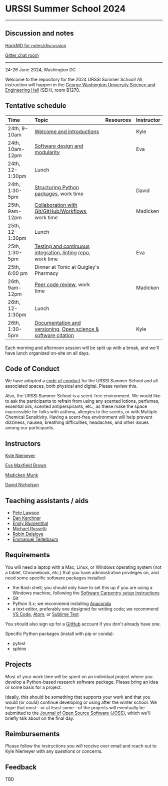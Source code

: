 # URSSI Summer School 2024
---

## Discussion and notes

[HackMD for notes/discussion](https://hackmd.io/@kyleniemeyer/rkyebVQ8A/edit)

[Gitter chat room](https://matrix.to/#/#urssi-summerschool2024:gitter.im)

--- 

24-26 June 2024, Washington DC

Welcome to the repository for the 2024 URSSI Summer School! All instruction will happen in the [George Washington University Science and Engineering Hall](https://engineering.gwu.edu/science-and-engineering-hall) (SEH), room B1270.


## Tentative schedule

| Time | Topic  | Resources  | Instructor
|:--|:--|:--|:--|
| 24th, 9-10am  | [Welcome and introductions](https://kyleniemeyer.github.io/research-software-dev-modules/intro-slides) |  | Kyle
| 24th, 10am-12pm | [Software design and modularity](https://evamaxfield.github.io/winter-school-lectures/software-design-and-modularity.slides.html#/) | | Eva
| 24th, 12-1:30pm | Lunch | |
| 24th, 1:30-5pm  | [Structuring Python packages](https://docs.google.com/presentation/d/1thjeqGGnx40pnVobCNxgsXxXA14WimmqlH2tPomOpSg/edit?usp=sharing), work time |  | David
| 25th, 9am-12pm | [Collaboration with Git/GitHub/Workflows](https://munkm.github.io/2024-winterschool/git-collaboration.slides.html), work time |  | Madicken
| 25th, 12-1:30pm | Lunch | |
| 25th, 1:30-5pm  | [Testing and continuous integration, linting](https://evamaxfield.github.io/winter-school-lectures/testing-lint-ci.slides.html#/) [repo](https://github.com/evamaxfield/winter-school-lectures), work time |  | Eva
| 25th, 6:00 pm | Dinner at Tonic at Quigley's Pharmacy | |
| 26th, 9am-12pm | [Peer code review](https://munkm.github.io/2024-winterschool/peer-review.slides.html#/), work time | | Madicken
| 26th, 12-1:30pm | Lunch | |
| 26th, 1:30-5pm | [Documentation and versioning](https://kyleniemeyer.github.io/research-software-dev-modules/module-documentation/), [Open science & software citation](https://kyleniemeyer.github.io/research-software-dev-modules/module-open-science/) |  | Kyle

Each morning and afternoon session will be split up with a break, and we'll have lunch organized on-site on all days.

## Code of Conduct

We have adopted a [code of conduct](https://github.com/si2-urssi/summerschool-June2024/blob/main/CODE_OF_CONDUCT.md) for the URSSI Summer School and all associated spaces, both physical and digital. Please review this.

Also, the URSSI Summer School is a scent-free environment. We would like to ask the participants to refrain from using any scented lotions, perfumes, essential oils, scented antiperspirants, etc., as these make the space inaccessible for folks with asthma, allergies to the scents, or with Multiple Chemical Sensitivity. Having a scent-free environment will help prevent dizziness, nausea, breathing difficulties, headaches, and other issues among our participants.

## Instructors

[Kyle Niemeyer](https://github.com/kyleniemeyer)

[Eva Maxfield Brown](https://github.com/evamaxfield)

[Madicken Munk](https://github.com/munkm)

[David Nicholson](https://nicholdav.info)

## Teaching assistants / aids

- [Pete Lawson](https://dataservices.library.jhu.edu/initiatives/pete-lawson/)
- [Dan Kerchner](https://library.gwu.edu/users/dan-kerchner)
- [Emily Blumenthal](https://library.gwu.edu/users/emily-blumenthal-phd)
- [Michael Rossetti](https://library.gwu.edu/users/michael-rossetti)
- [Robin Delaloye](https://library.gwu.edu/users/robin-delaloye)
- [Emmanuel Teitelbaum](https://elliott.gwu.edu/emmanuel-teitelbaum)

## Requirements

You will need a laptop with a Mac, Linux, or Windows operating system (not a tablet, Chromebook, etc.) that you have administrative privileges on, and need some specific software packages installed:

- the Bash shell; you should only have to set this up if you are using a Windows machine, following the [Software Carpentry setup instructions](http://carpentries.github.io/workshop-template/#setup)
- Git
- Python 3.x; we recommend installing [Anaconda](https://www.anaconda.com/distribution/)
- a text editor, preferably one designed for writing code; we recommend [VS Code](https://code.visualstudio.com), [Atom](https://atom.io), or [Sublime Text](https://www.sublimetext.com)

You should also sign up for a [GitHub](https://github.com/) account if you don't already have one.

Specific Python packages (install with pip or conda):
- pytest
- sphinx

## Projects

Most of your work time will be spent on an individual project where you develop a Python-based research software package.
Please bring an idea or some basis for a project.

Ideally, this should be something that supports your work and that you would (or could) continue developing or using after the winter school.
We hope that most—or at least some—of the projects will eventually be submitted to the [Journal of Open Source Software (JOSS)](https://joss.theoj.org), which we'll briefly talk about on the final day.

## Reimbursements

Please follow the instructions you will receive over email and reach out to Kyle Niemeyer with any questions or concerns.

## Feedback 

TBD
